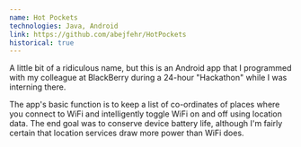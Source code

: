 ```yaml
---
name: Hot Pockets
technologies: Java, Android
link: https://github.com/abejfehr/HotPockets
historical: true
---
```


A little bit of a ridiculous name, but this is an Android app that I programmed with my colleague at BlackBerry during a 24-hour "Hackathon" while I was interning there.

The app's basic function is to keep a list of co-ordinates of places where you connect to WiFi and intelligently toggle WiFi on and off using location data. The end goal was to conserve device battery life, although I'm fairly certain that location services draw more power than WiFi does.
